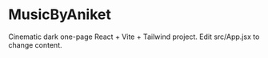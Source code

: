 # MusicByAniket

Cinematic dark one-page React + Vite + Tailwind project. Edit src/App.jsx to change content.